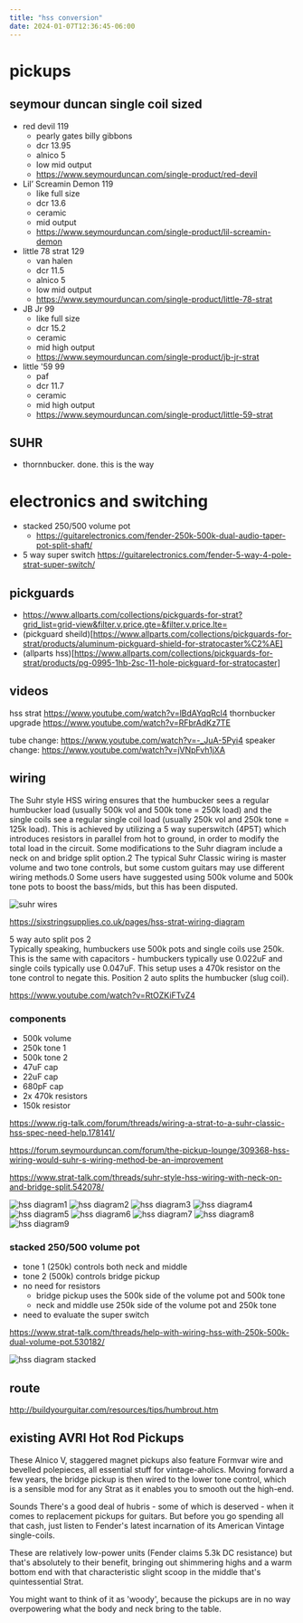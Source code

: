 ```yaml
---
title: "hss conversion"
date: 2024-01-07T12:36:45-06:00
---
```

# pickups 
## seymour duncan single coil sized 
- red devil 119
    - pearly gates billy gibbons
    - dcr 13.95
    - alnico 5
    - low mid output
    - https://www.seymourduncan.com/single-product/red-devil
- Lil’ Screamin Demon 119
    - like full size
    - dcr 13.6
    - ceramic
    - mid output
    - https://www.seymourduncan.com/single-product/lil-screamin-demon
- little 78 strat 129
    - van halen 
    - dcr 11.5
    - alnico 5
    - low mid output
    - https://www.seymourduncan.com/single-product/little-78-strat
- JB Jr 99
    - like full size
    - dcr 15.2
    - ceramic
    - mid high output
    - https://www.seymourduncan.com/single-product/jb-jr-strat
- little '59 99
    - paf
    - dcr 11.7
    - ceramic
    - mid high output
    - https://www.seymourduncan.com/single-product/little-59-strat

## SUHR
- thornnbucker. done. this is the way

# electronics and switching
- stacked 250/500 volume pot
    - https://guitarelectronics.com/fender-250k-500k-dual-audio-taper-pot-split-shaft/ 
- 5 way super switch
    https://guitarelectronics.com/fender-5-way-4-pole-strat-super-switch/

## pickguards
- https://www.allparts.com/collections/pickguards-for-strat?grid_list=grid-view&filter.v.price.gte=&filter.v.price.lte=
- (pickguard sheild)[https://www.allparts.com/collections/pickguards-for-strat/products/aluminum-pickguard-shield-for-stratocaster%C2%AE]  
- (allparts hss)[https://www.allparts.com/collections/pickguards-for-strat/products/pg-0995-1hb-2sc-11-hole-pickguard-for-stratocaster]

## videos 
hss strat https://www.youtube.com/watch?v=lBdAYqqRcl4
thornbucker upgrade https://www.youtube.com/watch?v=RFbrAdKz7TE

tube change: https://www.youtube.com/watch?v=-_JuA-5Pyi4
speaker change: https://www.youtube.com/watch?v=jVNpFvh1jXA

## wiring 
The Suhr style HSS wiring ensures that the humbucker sees a regular humbucker load (usually 500k vol and 500k tone = 250k load) and the single coils see a regular single coil load (usually 250k vol and 250k tone = 125k load). This is achieved by utilizing a 5 way superswitch (4P5T) which introduces resistors in parallel from hot to ground, in order to modify the total load in the circuit. Some modifications to the Suhr diagram include a neck on and bridge split option.2 The typical Suhr Classic wiring is master volume and two tone controls, but some custom guitars may use different wiring methods.0 Some users have suggested using 500k volume and 500k tone pots to boost the bass/mids, but this has been disputed.

![suhr wires](../img/hss/suhr-wires.jpg)

https://sixstringsupplies.co.uk/pages/hss-strat-wiring-diagram

5 way auto split pos 2    
Typically speaking, humbuckers use 500k pots and single coils use 250k. This is the same with capacitors - humbuckers typically use 0.022uF and single coils typically use 0.047uF. This setup uses a 470k resistor on the tone control to negate this. Position 2 auto splits the humbucker (slug coil).

https://www.youtube.com/watch?v=RtOZKiFTvZ4

### components
- 500k volume
- 250k tone 1
- 500k tone 2
- 47uF cap
- 22uF cap
- 680pF cap
- 2x 470k resistors
- 150k resistor

https://www.rig-talk.com/forum/threads/wiring-a-strat-to-a-suhr-classic-hss-spec-need-help.178141/

https://forum.seymourduncan.com/forum/the-pickup-lounge/309368-hss-wiring-would-suhr-s-wiring-method-be-an-improvement

https://www.strat-talk.com/threads/suhr-style-hss-wiring-with-neck-on-and-bridge-split.542078/

![hss diagram1](../img/hss/hssdiagram.jpg)
![hss diagram2](../img/hss/hssdiagram2.jpg)
![hss diagram3](../img/hss/hssdiagram3.png)
![hss diagram4](../img/hss/hssdiagram4.jpg)
![hss diagram5](../img/hss/hssdiagram5.webp)
![hss diagram6](../img/hss/hssdiagram6.png)
![hss diagram7](../img/hss/hssdiagram7.jpeg)
![hss diagram8](../img/hss/hssdiagram8.png)
![hss diagram9](../img/hss/hssdiagram9.png)

### stacked 250/500 volume pot
- tone 1 (250k) controls both neck and middle
- tone 2 (500k) controls bridge pickup
- no need for resistors
  - bridge pickup uses the 500k side of the volume pot and 500k tone
  - neck and middle use 250k side of the volume pot and 250k tone
- need to evaluate the super switch 

https://www.strat-talk.com/threads/help-with-wiring-hss-with-250k-500k-dual-volume-pot.530182/  

![hss diagram stacked](../img/hss/hssdiagram-stackedpot.png)

## route

http://buildyourguitar.com/resources/tips/humbrout.htm

## existing AVRI Hot Rod Pickups
These Alnico V, staggered magnet pickups also feature Formvar wire and bevelled polepieces, all essential stuff for vintage-aholics. Moving forward a few years, the bridge pickup is then wired to the lower tone control, which is a sensible mod for any Strat as it enables you to smooth out the high-end.

Sounds
There's a good deal of hubris - some of which is deserved - when it comes to replacement pickups for guitars. But before you go spending all that cash, just listen to Fender's latest incarnation of its American Vintage single-coils.

These are relatively low-power units (Fender claims 5.3k DC resistance) but that's absolutely to their benefit, bringing out shimmering highs and a warm bottom end with that characteristic slight scoop in the middle that's quintessential Strat.

You might want to think of it as 'woody', because the pickups are in no way overpowering what the body and neck bring to the table.